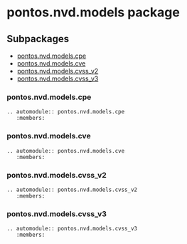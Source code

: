# pontos.nvd.models package <!-- omit in toc -->

## Subpackages <!-- omit in toc -->

- [pontos.nvd.models.cpe](#pontosnvdmodelscpe)
- [pontos.nvd.models.cve](#pontosnvdmodelscve)
- [pontos.nvd.models.cvss\_v2](#pontosnvdmodelscvss_v2)
- [pontos.nvd.models.cvss\_v3](#pontosnvdmodelscvss_v3)

### pontos.nvd.models.cpe

```{eval-rst}
.. automodule:: pontos.nvd.models.cpe
   :members:
```

### pontos.nvd.models.cve

```{eval-rst}
.. automodule:: pontos.nvd.models.cve
   :members:
```

### pontos.nvd.models.cvss_v2

```{eval-rst}
.. automodule:: pontos.nvd.models.cvss_v2
   :members:
```

### pontos.nvd.models.cvss_v3

```{eval-rst}
.. automodule:: pontos.nvd.models.cvss_v3
   :members:
```
